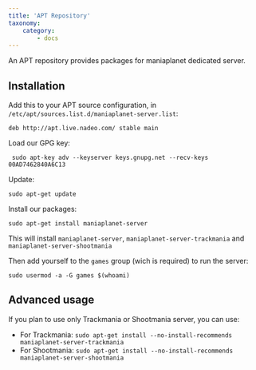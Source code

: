 ```yaml
---
title: 'APT Repository'
taxonomy:
    category:
        - docs
---
```


An APT repository provides packages for maniaplanet dedicated server.

## Installation

Add this to your APT source configuration, in `/etc/apt/sources.list.d/maniaplanet-server.list`:

    deb http://apt.live.nadeo.com/ stable main

Load our GPG key:

	 sudo apt-key adv --keyserver keys.gnupg.net --recv-keys 00AD7462840A6C13
     
Update:

	sudo apt-get update
    
Install our packages:

	sudo apt-get install maniaplanet-server
    
This will install `maniaplanet-server`, `maniaplanet-server-trackmania` and `maniaplanet-server-shootmania`

Then add yourself to the `games` group (wich is required) to run the server:

	sudo usermod -a -G games $(whoami)

## Advanced usage

If you plan to use only Trackmania or Shootmania server, you can use:

* For Trackmania: `sudo apt-get install --no-install-recommends maniaplanet-server-trackmania`
* For Shootmania: `sudo apt-get install --no-install-recommends maniaplanet-server-shootmania`
